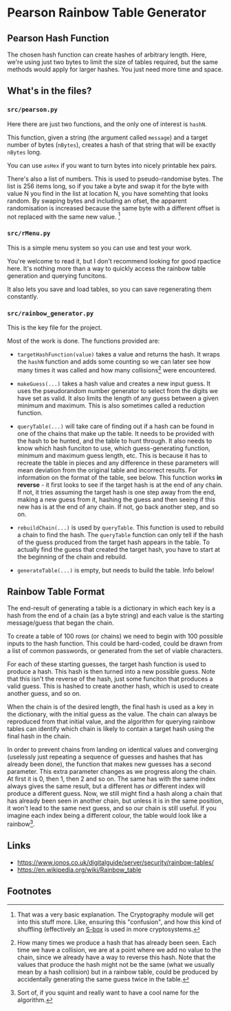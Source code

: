 # Pearson Rainbow Table Generator

## Pearson Hash Function

The chosen hash function can create hashes of arbitrary length. Here,
we're using just two bytes to limit the size of tables required, but
the same methods would apply for larger hashes. You just need more
time and space.

## What's in the files?

### `src/pearson.py`

Here there are just two functions, and the only one of interest is
`hashN`.

This function, given a string (the argument called `message`) and a
target number of bytes (`nBytes`), creates a hash of that string that
will be exactly `nBytes` long.

You can use `asHex` if you want to turn bytes into nicely printable
hex pairs.

There's also a list of numbers.  This is used to pseudo-randomise
bytes.  The list is 256 items long, so if you take a byte and swap it
for the byte with value N you find in the list at location N, you have
somehting that looks random. By swaping bytes and including an ofset,
the apparent randomisation is increased because the same byte with a
different offset is not replaced with the same new value. [^1]

### `src/rMenu.py`

This is a simple menu system so you can use and test your work.

You're welcome to read it, but I don't recommend looking for good rpactice here. It's nothing more than a way to quickly access the rainbow table generation and querying funcitons.

It also lets you save and load tables, so you can save regenerating them constantly.

### `src/rainbow_generator.py`

This is the key file for the project.

Most of the work is done. The functions provided are:

 - `targetHashFunction(value)` takes a value and returns the hash. It wraps the `hashN` function and adds some counting so we can later see how many times it was called and how many collisions[^2] were encountered.

 - `makeGuess(...)` takes a hash value and creates a new input guess. It uses the pseudorandom number generator to select from the digits we have set as valid. It also limits the length of any guess between a given minimum and maximum.  This is also sometimes called a reduction function.
 
 - `queryTable(...)` will take care of finding out if a hash can be found in one of the chains that make up the table. It needs to be provided with the hash to be hunted, and the table to hunt through. It also needs to know which hash funciton to use, which guess-generating function, minimum and maximum guess length, etc.  This is because it has to recreate the table in pieces and any difference in these parameters will mean deviation from the original table and incorrect results. For information on the format of the table, see below. This function works **in reverse** - it first looks to see if the target hash is at the end of any chain. If not, it tries assuming the target hash is one step away from the end, making a new guess from it, hashing the guess and then seeing if this new has is at the end of any chain. If not, go back another step, and so on.
 
 - `rebuildChain(...)` is used by `queryTable`. This function is used to rebuild a chain to find the hash.  The `queryTable` function can only tell if the hash of the guess produced from the target hash appears in the table. To actually find the guess that created the target hash, you have to start at the beginning of the chain and rebuild.
 
 - `generateTable(...)` is empty, but needs to build the table.  Info below!
 
## Rainbow Table Format

The end-result of generating a table is a dictionary in which each key is a hash from the end of a chain (as a byte string) and each value is the starting message/guess that began the chain.

To create a table of 100 rows (or chains) we need to begin with 100 possible inputs to the hash function. This could be hard-coded, could be drawn from a list of common passwords, or generated from the set of viable characters.

For each of these starting guesses, the target hash function is used to produce a hash. This hash is then turned into a new possible guess. Note that this isn't the reverse of the hash, just some funciton that produces a valid guess.  This is hashed to create another hash, which is used to create another guess, and so on.

When the chain is of the desired length, the final hash is used as a key in the dictionary, with the initial guess as the value.  The chain can always be reproduced from that initial value, and the algorithm for querying rainbow tables can identify which chain is likely to contain a target hash using the final hash in the chain.

In order to prevent chains from landing on identical values and converging (uselessly just repeating a sequence of guesses and hashes that has already been done), the function that makes new guesses has a second parameter. This extra parameter changes as we progress along the chain. At first it is 0, then 1, then 2 and so on. The same has with the same index always gives the same result, but a different has *or* different index will produce a different guess.  Now, we still might find a hash along a chain that has already been seen in another chain, but unless it is in the same position, it won't lead to the same next guess, and so our chain is still useful. If you imagine each index being a different colour, the table would look like a rainbow[^3]. 

## Links

 - https://www.ionos.co.uk/digitalguide/server/security/rainbow-tables/
 - https://en.wikipedia.org/wiki/Rainbow_table

## Footnotes

[^1]: That was a very basic explanation. The Cryptography module will get into this stuff more. Like, ensuring this "confusion", and how this kind of shuffling (effectively an [S-box](https://en.wikipedia.org/wiki/S-box) is used in more cryptosystems.

[^2]: How many times we produce a hash that has already been seen. Each time we have a collision, we are at a point where we add no value to the chain, since we already have a way to reverse this hash. Note that the values that produce the hash might not be the same (what we usually mean by a hash collision) but in a rainbow table, could be produced by accidentally generating the same guess twice in the table.

[^3]: Sort of, if you squint and really want to have a cool name for the algorithm.
